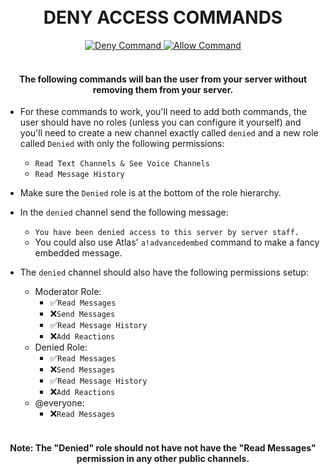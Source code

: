 <h1 align="center">
  <br>
  DENY ACCESS COMMANDS
  <br>
</h1>
<p align="center">
        <a href="https://github.com/itsdoddsy/atlas-custom-commands/tree/master/Misc/Cykreet-Access/Cykreet-Deny-Access.action">
	<img src="https://img.shields.io/badge/Command-Deny-red.svg?maxAge=300" alt="Deny Command">
    </a>
        <a href="https://github.com/itsdoddsy/atlas-custom-commands/tree/master/Misc/Cykreet-Access/Cykreet-Allow-Access.action">
	<img src="https://img.shields.io/badge/Command-Allow-green.svg?maxAge=300" alt="Allow Command">
    </a>
</p>
<h4 align="center">
  <br>
  The following commands will ban the user from your server without removing them from your server.
  <br>
</h4>

* For these commands to work, you'll need to add both commands, the user should have no roles (unless you can configure it yourself) and you'll need to create a new channel exactly called `denied` and a new role called `Denied` with only the following permissions:
  * `Read Text Channels & See Voice Channels`
  * `Read Message History`

* Make sure the `Denied` role is at the bottom of the role hierarchy.

* In the `denied` channel send the following message:
  * `You have been denied access to this server by server staff.`
  * You could also use Atlas' `a!advancedembed` command to make a fancy embedded message.
  
* The `denied` channel should also have the following permissions setup:
  * Moderator Role:
    * ✅`Read Messages`
    * ❌`Send Messages`
    * ✅`Read Message History`
    * ❌`Add Reactions`
  * Denied Role:
    * ✅`Read Messages`
    * ❌`Send Messages`
    * ✅`Read Message History`
    * ❌`Add Reactions`
  * @everyone:
    * ❌`Read Messages`
    
 <h4 align="center">
  <br>
  Note: The "Denied" role should not have not have the "Read Messages" permission in any other public channels.
  <br>
</h4>
